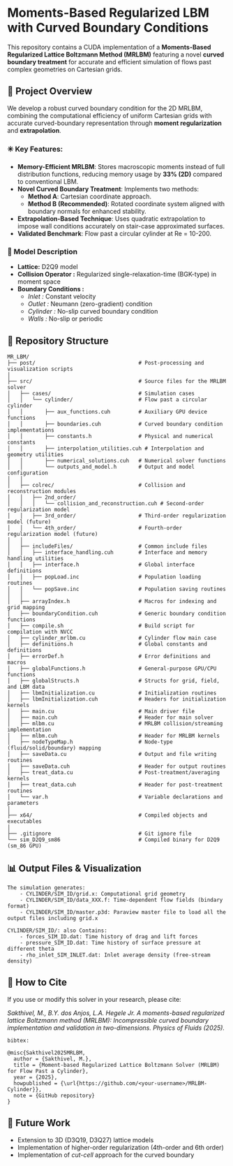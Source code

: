 # Moments-Based Regularized LBM with Curved Boundary Conditions

This repository contains a CUDA implementation of a **Moments-Based Regularized Lattice Boltzmann Method (MRLBM)** featuring a novel **curved boundary treatment** for accurate and efficient simulation of flows past complex geometries on Cartesian grids.

## 🧩 Project Overview

We develop a robust curved boundary condition for the 2D MRLBM, combining the computational efficiency of uniform Cartesian grids with accurate curved-boundary representation through **moment regularization** and **extrapolation**.

### ✳️ Key Features:
- **Memory-Efficient MRLBM**: Stores macroscopic moments instead of full distribution functions, reducing memory usage by **33% (2D)** compared to conventional LBM.
- **Novel Curved Boundary Treatment**: Implements two methods:
  - **Method A**: Cartesian coordinate approach.
  - **Method B (Recommended)**: Rotated coordinate system aligned with boundary normals for enhanced stability.
- **Extrapolation-Based Technique**: Uses quadratic extrapolation to impose wall conditions accurately on stair-case approximated surfaces.
- **Validated Benchmark**: Flow past a circular cylinder at Re = 10-200.

### 🧮 Model Description
- **Lattice:**  D2Q9 model
- **Collision Operator :** Regularized single-relaxation-time (BGK-type) in moment space
- **Boundary Conditions :**
    - *Inlet :* Constant velocity
    - *Outlet :* Neumann (zero-gradient) condition
    - *Cylinder :* No-slip curved boundary condition
    - *Walls :* No-slip or periodic

## 📁 Repository Structure
```text
MR_LBM/
├── post/                                 # Post-processing and visualization scripts
│
├── src/                                  # Source files for the MRLBM solver
│   ├── cases/                            # Simulation cases
│   │   └── cylinder/                     # Flow past a circular cylinder
│   │       ├── aux_functions.cuh         # Auxiliary GPU device functions
│   │       ├── boundaries.cuh            # Curved boundary condition implementations
│   │       ├── constants.h               # Physical and numerical constants
│   │       ├── interpolation_utilities.cuh # Interpolation and geometry utilities
│   │       ├── numerical_solutions.cuh   # Numerical solver functions
│   │       └── outputs_and_model.h       # Output and model configuration
│   │
│   ├── colrec/                           # Collision and reconstruction modules
│   │   ├── 2nd_order/
│   │   │   └── collision_and_reconstruction.cuh # Second-order regularization model
│   │   ├── 3rd_order/                    # Third-order regularization model (future)
│   │   └── 4th_order/                    # Fourth-order regularization model (future)
│   │
│   ├── includeFiles/                     # Common include files
│   │   ├── interface_handling.cuh        # Interface and memory handling utilities
│   │   ├── interface.h                   # Global interface definitions
│   │   ├── popLoad.inc                   # Population loading routines
│   │   └── popSave.inc                   # Population saving routines
│   │
│   ├── arrayIndex.h                      # Macros for indexing and grid mapping
│   ├── boundaryCondition.cuh             # Generic boundary condition functions
│   ├── compile.sh                        # Build script for compilation with NVCC
│   ├── cylinder_mrlbm.cu                 # Cylinder flow main case
│   ├── definitions.h                     # Global constants and definitions
│   ├── errorDef.h                        # Error definitions and macros
│   ├── globalFunctions.h                 # General-purpose GPU/CPU functions
│   ├── globalStructs.h                   # Structs for grid, field, and LBM data
│   ├── lbmInitialization.cu              # Initialization routines
│   ├── lbmInitialization.cuh             # Headers for initialization kernels
│   ├── main.cu                           # Main driver file
│   ├── main.cuh                          # Header for main solver
│   ├── mlbm.cu                           # MRLBM collision/streaming implementation
│   ├── mlbm.cuh                          # Header for MRLBM kernels
│   ├── nodeTypeMap.h                     # Node-type (fluid/solid/boundary) mapping
│   ├── saveData.cu                       # Output and file writing routines
│   ├── saveData.cuh                      # Header for output routines
│   ├── treat_data.cu                     # Post-treatment/averaging kernels
│   ├── treat_data.cuh                    # Header for post-treatment routines
│   └── var.h                             # Variable declarations and parameters
│
├── x64/                                  # Compiled objects and executables
│
├── .gitignore                            # Git ignore file
└── sim_D2Q9_sm86                         # Compiled binary for D2Q9 (sm_86 GPU)
```

## 📊 Output Files & Visualization
```text
The simulation generates:
    - CYLINDER/SIM_ID/grid.x: Computational grid geometry
    - CYLINDER/SIM_ID/data_XXX.f: Time-dependent flow fields (bindary format)
    - CYLINDER/SIM_ID/master.p3d: Paraview master file to load all the output files including grid.x
    
CYLINDER/SIM_ID/: also Contains:
    - forces_SIM_ID.dat: Time history of drag and lift forces
    - pressure_SIM_ID.dat: Time history of surface pressure at different theta
    - rho_inlet_SIM_INLET.dat: Inlet average density (free-stream density)
```

## 📜 How to Cite
If you use or modify this solver in your research, please cite:

*Sakthivel, M., B.Y. dos Anjos, L.A. Hegele Jr. A moments-based regularized lattice Boltzmann method (MRLBM):
Incompressible curved boundary implementation and validation in two-dimensions. Physics of Fluids (2025).*

```text
bibtex:

@misc{Sakthivel2025MRLBM,
  author = {Sakthivel, M.},
  title = {Moment-based Regularized Lattice Boltzmann Solver (MRLBM) for Flow Past a Cylinder},
  year = {2025},
  howpublished = {\url{https://github.com/<your-username>/MRLBM-Cylinder}},
  note = {GitHub repository}
}
```



## 🧩 Future Work
- Extension to 3D (D3Q19, D3Q27) lattice models
- Implementation of higher-order regularization (4th-order and 6th order)
- Implementation of *cut-cell* approach for the curved boundary





